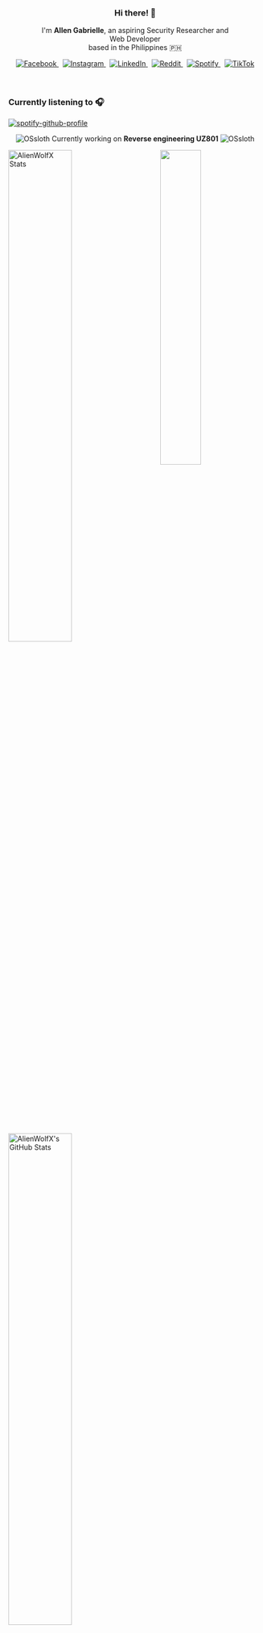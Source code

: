 <!-- AlienWolfX -->
<div align="center">
  <!-- Profile Banner -->
<!--   <img src="assets/banner.png" alt="Banner" /> -->
  
  <!-- Introduction -->
  <div>
    <h3>Hi there! 👋</h3>
    <p>
      I'm <strong>Allen Gabrielle</strong>, an aspiring Security Researcher and<br/>
      Web Developer<br/>
      based in the Philippines 🇵🇭
    </p>
  </div>

  <!-- Social Media Badges -->
  <div>
    <a href="https://facebook.com/cruizallen">
      <img src="https://img.shields.io/badge/Facebook-%231877F2.svg?logo=Facebook&logoColor=white" alt="Facebook"/>
    </a>&nbsp;
    <a href="https://instagram.com/cruizallen">
      <img src="https://img.shields.io/badge/Instagram-%23E4405F.svg?logo=Instagram&logoColor=white" alt="Instagram"/>
    </a>&nbsp;
    <a href="https://www.linkedin.com/in/cruizallen">
      <img src="https://img.shields.io/badge/LinkedIn-0A66C2?logo=linkedin&logoColor=white" alt="LinkedIn"/>
    </a>&nbsp;
    <a href="https://www.reddit.com/user/AlienWolfX05">
      <img src="https://img.shields.io/badge/Reddit-FF4500?logo=reddit&logoColor=white" alt="Reddit"/>
    </a>&nbsp;
    <a href="https://open.spotify.com/user/eui8z7q3mzgrl6ogni10r05f6">
      <img src="https://img.shields.io/badge/Spotify-1ED760?logo=spotify&logoColor=white" alt="Spotify"/>
    </a>&nbsp;
    <a href="https://www.tiktok.com/@cruizallen">
      <img src="https://img.shields.io/badge/TikTok-black?logo=tiktok&logoColor=white" alt="TikTok"/>
    </a>
  </div>
</div>

<br />
<br />

### Currently listening to 🎧

<div align="left">

[![spotify-github-profile](https://spotify-github-profile.kittinanx.com/api/view?uid=eui8z7q3mzgrl6ogni10r05f6&cover_image=true&theme=novatorem&show_offline=true&background_color=121212&interchange=false&bar_color=fb8c00&bar_color_cover=false)](https://spotify-github-profile.kittinanx.com/api/view?uid=eui8z7q3mzgrl6ogni10r05f6&redirect=true)

</div>

<div align="center">

![OSsloth](https://git.io/OSsloth) Currently working on **Reverse engineering UZ801** ![OSsloth](https://git.io/OSsloth)

</div>

<img width="40%" align="right" src="https://i.imgur.com/L9apCTO.png"/> 

<img width="50%" src="https://gh-readme-profile.vercel.app/api?username=AlienWolfX&theme=dark&hide_border=true&icon_color=FB8C00&hide_stroke=true&title=Stats&text_color=FEFEFE&username_color=FB8C00&photo_quality=90%" alt="AlienWolfX Stats" />

<img width="50%" src="https://nirzak-streak-stats.vercel.app?user=AlienWolfX&theme=dark&hide_border=true" alt="AlienWolfX's GitHub Stats" />

<br />


[![Ashutosh's github activity graph](https://github-readme-activity-graph.vercel.app/graph?username=AlienWolfX&hide_border=true&custom_title=Activity%20Graph&line=FB8C00&color=ffffff&theme=react-dark)](https://github.com/AlienWolfX)

<div align="center">

<!--START_SECTION:waka-->
![Profile Views](http://img.shields.io/badge/Profile%20Views-27-blue)

📊 **This Week I Spent My Time On** 

```text
🕑︎ Time Zone: Asia/Manila

💬 Programming Languages: 
Python                   13 hrs 11 mins      █████████████████░░░░░░░░   66.85 % 
XML                      1 hr 53 mins        ██░░░░░░░░░░░░░░░░░░░░░░░   09.60 % 
Text                     1 hr 25 mins        ██░░░░░░░░░░░░░░░░░░░░░░░   07.23 % 
Markdown                 1 hr 9 mins         █░░░░░░░░░░░░░░░░░░░░░░░░   05.88 % 
Batchfile                33 mins             █░░░░░░░░░░░░░░░░░░░░░░░░   02.83 % 

🔥 Editors: 
VS Code                  19 hrs 44 mins      █████████████████████████   100.00 % 

🐱‍💻 Projects: 
thesis-chess             10 hrs 31 mins      █████████████░░░░░░░░░░░░   53.32 % 
HakotX                   2 hrs 52 mins       ████░░░░░░░░░░░░░░░░░░░░░   14.54 % 
SSLSIRLIC                2 hrs 46 mins       ████░░░░░░░░░░░░░░░░░░░░░   14.06 % 
UZ801-USB_MODEM          2 hrs 4 mins        ███░░░░░░░░░░░░░░░░░░░░░░   10.55 % 
zlt_s12_pro              1 hr 13 mins        ██░░░░░░░░░░░░░░░░░░░░░░░   06.19 % 

💻 Operating System: 
Windows                  19 hrs 44 mins      █████████████████████████   100.00 % 
```


 Last Updated on 29/04/2025 16:25:44 UTC
<!--END_SECTION:waka-->

</div>
